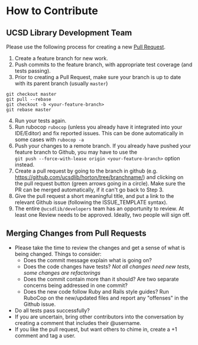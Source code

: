 # How to Contribute

## UCSD Library Development Team
Please use the following process for creating a new [Pull Request](https://help.github.com/articles/using-pull-requests "Pull Request").

1. Create a feature branch for new work.
2. Push commits to the feature branch, with appropriate test coverage (and tests passing).
3. Prior to creating a Pull Request, make sure your branch is up to date with its parent branch (usually `master`)
```
git checkout master
git pull --rebase
git checkout -b <your-feature-branch>
git rebase master
```
4. Run your tests again.
5. Run rubocop `rubocop` (unless you already have it integrated into your IDE/Editor) and fix reported issues. This can be done automatically in some cases with `rubocop -a` 
6. Push your changes to a remote branch. If you already have pushed your feature branch to Github, you may have to use the  
`git push --force-with-lease origin <your-feature-branch>` option instead.
7. Create a pull request by going to the branch in github (e.g. https://github.com/ucsdlib/horton/tree/branchname/) and clicking on the pull request button (green arrows going in a circle). Make sure the PR can be merged automatically, if it can't go back to Step 3.
8. Give the pull request a short meaningful title, and put a link to the relevant Github issue (following the ISSUE_TEMPLATE syntax).
9. The entire `@ucsdlib/developers` team has an opportunity to review. At least
   one Review needs to be approved. Ideally, two people will sign off.

## Merging Changes from Pull Requests

* Please take the time to review the changes and get a sense of what is being changed. Things to consider:
  * Does the commit message explain what is going on?
  * Does the code changes have tests? _Not all changes need new tests, some changes are refactorings_
  * Does the commit contain more than it should? Are two separate concerns being addressed in one commit?
  * Does the new code follow Ruby and Rails style guides? Run RuboCop on the new/updated files and report any "offenses" in the Github issue.
* Do all tests pass successfully?
* If you are uncertain, bring other contributors into the conversation by creating a comment that includes their @username.
* If you like the pull request, but want others to chime in, create a +1 comment and tag a user.
